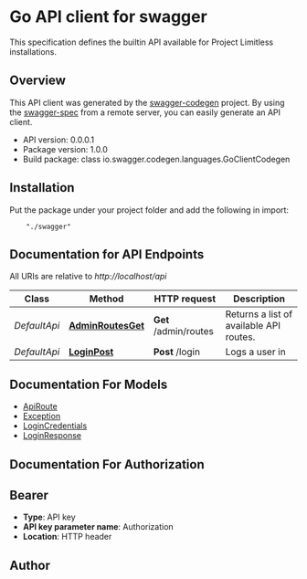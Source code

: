 # Go API client for swagger

This specification defines the builtin API available for Project Limitless installations.

## Overview
This API client was generated by the [swagger-codegen](https://github.com/swagger-api/swagger-codegen) project.  By using the [swagger-spec](https://github.com/swagger-api/swagger-spec) from a remote server, you can easily generate an API client.

- API version: 0.0.0.1
- Package version: 1.0.0
- Build package: class io.swagger.codegen.languages.GoClientCodegen

## Installation
Put the package under your project folder and add the following in import:
```
    "./swagger"
```

## Documentation for API Endpoints

All URIs are relative to *http://localhost/api*

Class | Method | HTTP request | Description
------------ | ------------- | ------------- | -------------
*DefaultApi* | [**AdminRoutesGet**](docs/DefaultApi.md#adminroutesget) | **Get** /admin/routes | Returns a list of available API routes.
*DefaultApi* | [**LoginPost**](docs/DefaultApi.md#loginpost) | **Post** /login | Logs a user in


## Documentation For Models

 - [ApiRoute](docs/ApiRoute.md)
 - [Exception](docs/Exception.md)
 - [LoginCredentials](docs/LoginCredentials.md)
 - [LoginResponse](docs/LoginResponse.md)


## Documentation For Authorization


## Bearer

- **Type**: API key 
- **API key parameter name**: Authorization
- **Location**: HTTP header


## Author



